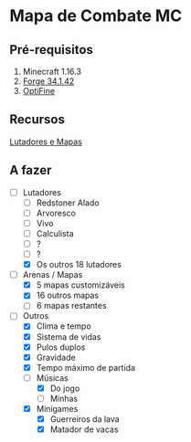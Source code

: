 # Mapa de Combate MC
 
## Pré-requisitos

1. Minecraft 1.16.3
1. [Forge 34.1.42](http://files.minecraftforge.net/maven/net/minecraftforge/forge/index_1.16.3.html)
1. [OptiFine](https://optifine.net/downloads)

## Recursos

[Lutadores e Mapas](./Lutadores%20e%20Mapas.md)

## A fazer

- [ ] Lutadores
  - [ ] Redstoner Alado
  - [ ] Arvoresco
  - [ ] Vivo
  - [ ] Calculista
  - [ ] ?
  - [ ] ?
  - [x] Os outros 18 lutadores
- [ ] Arenas / Mapas
  - [x] 5 mapas customizáveis
  - [x] 16 outros mapas
  - [ ] 6 mapas restantes
- [ ] Outros
  - [x] Clima e tempo
  - [x] Sistema de vidas
  - [x] Pulos duplos
  - [x] Gravidade
  - [x] Tempo máximo de partida
  - [ ] Músicas
    - [x] Do jogo
    - [ ] Minhas
  - [x] Minigames
    - [x] Guerreiros da lava
    - [x] Matador de vacas
